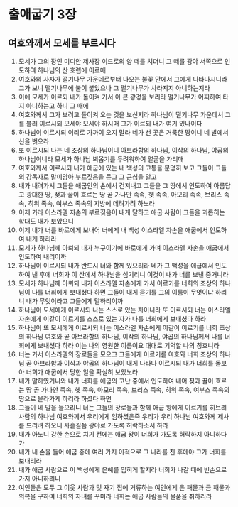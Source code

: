 # 출애굽기 3장

## 여호와께서 모세를 부르시다
1. 모세가 그의 장인 미디안 제사장 이드로의 양 떼를 치더니 그 떼를 광야 서쪽으로 인도하여 하나님의 산 호렙에 이르매
2. 여호와의 사자가 떨기나무 가운데로부터 나오는 불꽃 안에서 그에게 나타나시니라 그가 보니 떨기나무에 불이 붙었으나 그 떨기나무가 사라지지 아니하는지라
3. 이에 모세가 이르되 내가 돌이켜 가서 이 큰 광경을 보리라 떨기나무가 어찌하여 타지 아니하는고 하니 그 때에
4. 여호와께서 그가 보려고 돌이켜 오는 것을 보신지라 하나님이 떨기나무 가운데서 그를 불러 이르시되 모세야 모세야 하시매 그가 이르되 내가 여기 있나이다
5. 하나님이 이르시되 이리로 가까이 오지 말라 네가 선 곳은 거룩한 땅이니 네 발에서 신을 벗으라
6. 또 이르시되 나는 네 조상의 하나님이니 아브라함의 하나님, 이삭의 하나님, 야곱의 하나님이니라 모세가 하나님 뵈옵기를 두려워하여 얼굴을 가리매
7. 여호와께서 이르시되 내가 애굽에 있는 내 백성의 고통을 분명히 보고 그들이 그들의 감독자로 말미암아 부르짖음을 듣고 그 근심을 알고
8. 내가 내려가서 그들을 애굽인의 손에서 건져내고 그들을 그 땅에서 인도하여 아름답고 광대한 땅, 젖과 꿀이 흐르는 땅 곧 가나안 족속, 헷 족속, 아모리 족속, 브리스 족속, 히위 족속, 여부스 족속의 지방에 데려가려 하노라
9. 이제 가라 이스라엘 자손의 부르짖음이 내게 달하고 애굽 사람이 그들을 괴롭히는 학대도 내가 보았으니
10. 이제 내가 너를 바로에게 보내어 너에게 내 백성 이스라엘 자손을 애굽에서 인도하여 내게 하리라
11. 모세가 하나님께 아뢰되 내가 누구이기에 바로에게 가며 이스라엘 자손을 애굽에서 인도하여 내리이까
12. 하나님이 이르시되 내가 반드시 너와 함께 있으리라 네가 그 백성을 애굽에서 인도하여 낸 후에 너희가 이 산에서 하나님을 섬기리니 이것이 내가 너를 보낸 증거니라
13. 모세가 하나님께 아뢰되 내가 이스라엘 자손에게 가서 이르기를 너희의 조상의 하나님이 나를 너희에게 보내셨다 하면 그들이 내게 묻기를 그의 이름이 무엇이냐 하리니 내가 무엇이라고 그들에게 말하리이까
14. 하나님이 모세에게 이르시되 나는 스스로 있는 자이니라 또 이르시되 너는 이스라엘 자손에게 이같이 이르기를 스스로 있는 자가 나를 너희에게 보내셨다 하라
15. 하나님이 또 모세에게 이르시되 너는 이스라엘 자손에게 이같이 이르기를 너희 조상의 하나님 여호와 곧 아브라함의 하나님, 이삭의 하나님, 야곱의 하나님께서 나를 너희에게 보내셨다 하라 이는 나의 영원한 이름이요 대대로 기억할 나의 칭호니라
16. 너는 가서 이스라엘의 장로들을 모으고 그들에게 이르기를 여호와 너희 조상의 하나님 곧 아브라함과 이삭과 야곱의 하나님이 내게 나타나 이르시되 내가 너희를 돌보아 너희가 애굽에서 당한 일을 확실히 보았노라
17. 내가 말하였거니와 내가 너희를 애굽의 고난 중에서 인도하여 내어 젖과 꿀이 흐르는 땅 곧 가나안 족속, 헷 족속, 아모리 족속, 브리스 족속, 히위 족속, 여부스 족속의 땅으로 올라가게 하리라 하셨다 하면
18. 그들이 네 말을 들으리니 너는 그들의 장로들과 함께 애굽 왕에게 이르기를 히브리 사람의 하나님 여호와께서 우리에게 임하셨은즉 우리가 우리 하나님 여호와께 제사를 드리려 하오니 사흘길쯤 광야로 가도록 허락하소서 하라
19. 내가 아노니 강한 손으로 치기 전에는 애굽 왕이 너희가 가도록 허락하지 아니하다가
20. 내가 내 손을 들어 애굽 중에 여러 가지 이적으로 그 나라를 친 후에야 그가 너희를 보내리라
21. 내가 애굽 사람으로 이 백성에게 은혜를 입히게 할지라 너희가 나갈 때에 빈손으로 가지 아니하리니
22. 여인들은 모두 그 이웃 사람과 및 자기 집에 거류하는 여인에게 은 패물과 금 패물과 의복을 구하여 너희의 자녀를 꾸미라 너희는 애굽 사람들의 물품을 취하리라